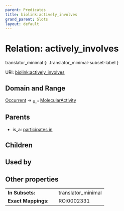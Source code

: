 ```yaml
---
parent: Predicates
title: biolink:actively_involves
grand_parent: Slots
layout: default
---
```


# Relation: actively_involves

translator_minimal
{: .translator_minimal-subset-label }




URI: [biolink:actively_involves](https://w3id.org/biolink/vocab/actively_involves)

## Domain and Range

[Occurrent](Occurrent.md) ->  <sub>0..*</sub> [MolecularActivity](MolecularActivity.md)

## Parents

 *  is_a: [participates in](participates_in.md)

## Children


## Used by


## Other properties

|  |  |  |
| --- | --- | --- |
| **In Subsets:** | | translator_minimal |
| **Exact Mappings:** | | RO:0002331 |

